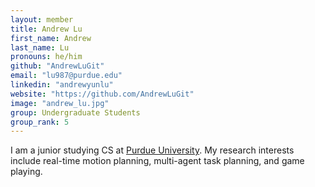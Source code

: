 ```yaml
---
layout: member
title: Andrew Lu
first_name: Andrew
last_name: Lu
pronouns: he/him
github: "AndrewLuGit"
email: "lu987@purdue.edu"
linkedin: "andrewyunlu"
website: "https://github.com/AndrewLuGit"
image: "andrew_lu.jpg"
group: Undergraduate Students
group_rank: 5
---
```


I am a junior studying CS at [Purdue University](https://www.purdue.edu/). My research interests include real-time motion planning, multi-agent task planning, and game playing.
